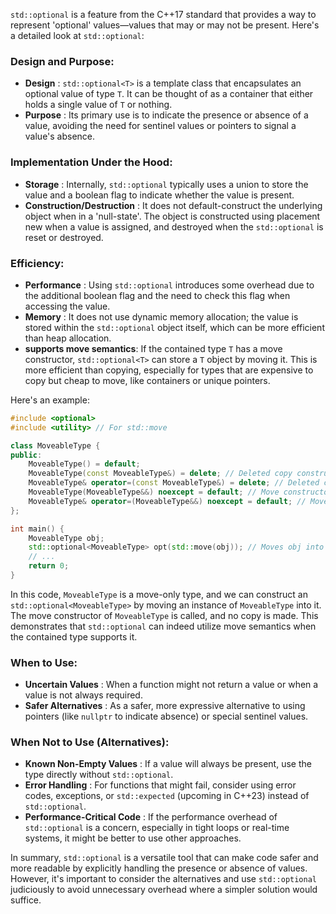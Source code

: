 `std::optional` is a feature from the C++17 standard that provides a way to represent 'optional' values—values that may or may not be present.
Here's a detailed look at `std::optional`:

### Design and Purpose:
- **Design**  : `std::optional<T>` is a template class that encapsulates an optional value of type `T`.
                It can be thought of as a container that either holds a single value of `T` or nothing.
- **Purpose** : Its primary use is to indicate the presence or absence of a value,
                avoiding the need for sentinel values or pointers to signal a value's absence.

### Implementation Under the Hood:
- **Storage**                  : Internally, `std::optional` typically uses a union to store the value and a boolean flag to indicate whether the value is present.
- **Construction/Destruction** : It does not default-construct the underlying object when in a 'null-state'.
                                 The object is constructed using placement new when a value is assigned,
                                 and destroyed when the `std::optional` is reset or destroyed.

### Efficiency:
- **Performance**            : Using `std::optional` introduces some overhead due to the additional boolean flag and the need to check this flag when accessing the value.
- **Memory**                 : It does not use dynamic memory allocation;
                               the value is stored within the `std::optional` object itself, which can be more efficient than heap allocation.
- **supports move semantics**: If the contained type `T` has a move constructor, `std::optional<T>` can store a `T` object by moving it.
                               This is more efficient than copying, especially for types that are expensive to copy but cheap to move,
                               like containers or unique pointers.

Here's an example:

```cpp
#include <optional>
#include <utility> // For std::move

class MoveableType {
public:
    MoveableType() = default;
    MoveableType(const MoveableType&) = delete; // Deleted copy constructor
    MoveableType& operator=(const MoveableType&) = delete; // Deleted copy assignment operator
    MoveableType(MoveableType&&) noexcept = default; // Move constructor
    MoveableType& operator=(MoveableType&&) noexcept = default; // Move assignment operator
};

int main() {
    MoveableType obj;
    std::optional<MoveableType> opt(std::move(obj)); // Moves obj into the optional
    // ...
    return 0;
}
```

In this code, `MoveableType` is a move-only type, and we can construct an `std::optional<MoveableType>` by moving an instance of `MoveableType` into it.
The move constructor of `MoveableType` is called, and no copy is made.
This demonstrates that `std::optional` can indeed utilize move semantics when the contained type supports it.

### When to Use:
- **Uncertain Values**   : When a function might not return a value or when a value is not always required.
- **Safer Alternatives** : As a safer, more expressive alternative to using pointers (like `nullptr` to indicate absence) or special sentinel values.

### When Not to Use (Alternatives):
- **Known Non-Empty Values**    : If a value will always be present, use the type directly without `std::optional`.
- **Error Handling**            : For functions that might fail, consider using error codes, exceptions, or `std::expected` (upcoming in C++23) instead of `std::optional`.
- **Performance-Critical Code** : If the performance overhead of `std::optional` is a concern,
                                  especially in tight loops or real-time systems, it might be better to use other approaches.

In summary, `std::optional` is a versatile tool that can make code safer and more readable by explicitly handling the presence or absence of values.
However, it's important to consider the alternatives and use `std::optional` judiciously to avoid unnecessary overhead where a simpler solution would suffice.
